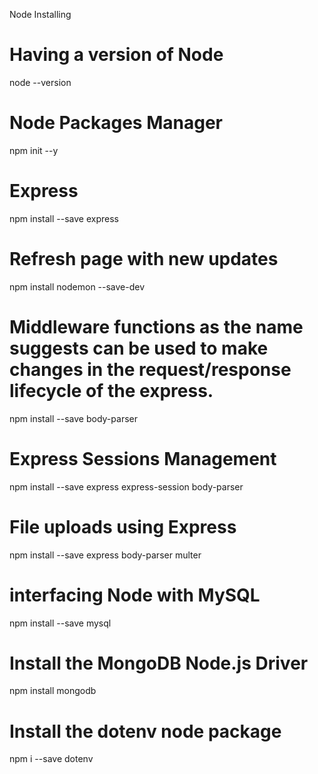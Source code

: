Node Installing

# Having a version of Node
node --version

# Node Packages Manager
npm init --y

# Express
npm install --save express

# Refresh page with new updates
npm install nodemon --save-dev

# Middleware functions as the name suggests can be used to make changes in the request/response lifecycle of the express. 
npm install --save body-parser

# Express Sessions Management
npm install --save express express-session body-parser

# File uploads using Express
npm install --save express body-parser multer


# interfacing Node with MySQL
npm install --save mysql

# Install the MongoDB Node.js Driver
npm install mongodb

# Install the dotenv node package
npm i --save dotenv


